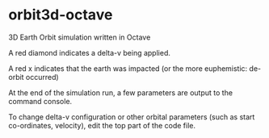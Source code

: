 # orbit3d-octave
3D Earth Orbit simulation written in Octave

A red diamond indicates a delta-v being applied.

A red x indicates that the earth was impacted (or the more euphemistic: de-orbit occurred)

At the end of the simulation run, a few parameters are output to the command console.

To change delta-v configuration or other orbital parameters (such as start co-ordinates, velocity), edit the top part of the code file.
